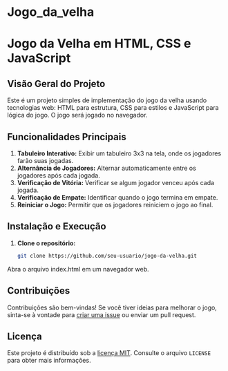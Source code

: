 # Jogo_da_velha

# Jogo da Velha em HTML, CSS e JavaScript

## Visão Geral do Projeto

Este é um projeto simples de implementação do jogo da velha usando tecnologias web: HTML para estrutura, CSS para estilos e JavaScript para lógica do jogo. O jogo será jogado no navegador.

## Funcionalidades Principais

1. **Tabuleiro Interativo:** Exibir um tabuleiro 3x3 na tela, onde os jogadores farão suas jogadas.
2. **Alternância de Jogadores:** Alternar automaticamente entre os jogadores após cada jogada.
3. **Verificação de Vitória:** Verificar se algum jogador venceu após cada jogada.
4. **Verificação de Empate:** Identificar quando o jogo termina em empate.
5. **Reiniciar o Jogo:** Permitir que os jogadores reiniciem o jogo ao final.


## Instalação e Execução

1. **Clone o repositório:**

   ```bash
   git clone https://github.com/seu-usuario/jogo-da-velha.git

Abra o arquivo index.html em um navegador web.


## Contribuições

Contribuições são bem-vindas! Se você tiver ideias para melhorar o jogo, sinta-se à vontade para [criar uma issue](https://github.com/seu-usuario/jogo-da-velha/issues) ou enviar um pull request.

## Licença

Este projeto é distribuído sob a [licença MIT](LICENSE). Consulte o arquivo `LICENSE` para obter mais informações.

